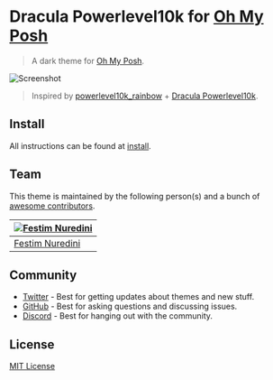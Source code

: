 # Dracula Powerlevel10k for [Oh My Posh](https://ohmyposh.dev/)

> A dark theme for [Oh My Posh](https://ohmyposh.dev/).

![Screenshot](./screenshot.png)

> Inspired by [powerlevel10k_rainbow](https://github.com/JanDeDobbeleer/oh-my-posh/blob/main/themes/powerlevel10k_rainbow.omp.json) + [Dracula Powerlevel10k](https://draculatheme.com/powerlevel10k).

## Install

All instructions can be found at [install](./INSTALL.md).

## Team

This theme is maintained by the following person(s) and a bunch of [awesome contributors](https://github.com/dracula/foobar/graphs/contributors).

| [![Festim Nuredini](https://github.com/Festiis.png?size=100)](https://github.com/Festiis) |
| ----------------------------------------------------------------------------------------- |
| [Festim Nuredini](https://github.com/Festiis)                                             |

## Community

- [Twitter](https://twitter.com/draculatheme) - Best for getting updates about themes and new stuff.
- [GitHub](https://github.com/dracula/dracula-theme/discussions) - Best for asking questions and discussing issues.
- [Discord](https://draculatheme.com/discord-invite) - Best for hanging out with the community.

## License

[MIT License](./LICENSE)

